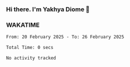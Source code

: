 ### Hi there. I'm Yakhya Diome 👋

### WAKATIME
<!--START_SECTION:waka-->

```txt
From: 20 February 2025 - To: 26 February 2025

Total Time: 0 secs

No activity tracked
```

<!--END_SECTION:waka-->
